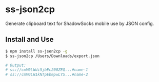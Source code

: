 # ss-json2cp

Generate clipboard text for ShadowSocks mobile use by JSON config.

## Install and Use

```bash
$ npm install ss-json2cp -g
$ ss-json2cp /Users/Downloads/export.json

# Output:
# ss://cmM0LWdi5jbEc200ZEQ...#name-1
# ss://cmM0LW1kNTpEbmpwLYS...#name-2
```
